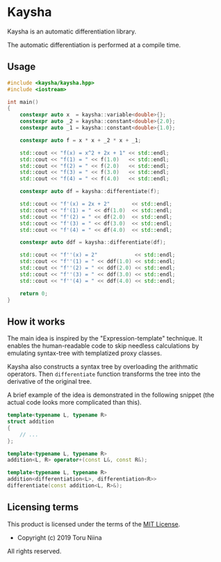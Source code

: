 # Kaysha

Kaysha is an automatic differentiation library.

The automatic differentiation is performed at a compile time.

## Usage

```cpp
#include <kaysha/kaysha.hpp>
#include <iostream>

int main()
{
    constexpr auto x  = kaysha::variable<double>{};
    constexpr auto _2 = kaysha::constant<double>{2.0};
    constexpr auto _1 = kaysha::constant<double>{1.0};

    constexpr auto f = x * x + _2 * x + _1;

    std::cout << "f(x) = x^2 + 2x + 1" << std::endl;
    std::cout << "f(1) = " << f(1.0)   << std::endl;
    std::cout << "f(2) = " << f(2.0)   << std::endl;
    std::cout << "f(3) = " << f(3.0)   << std::endl;
    std::cout << "f(4) = " << f(4.0)   << std::endl;

    constexpr auto df = kaysha::differentiate(f);

    std::cout << "f'(x) = 2x + 2"       << std::endl;
    std::cout << "f'(1) = " << df(1.0)  << std::endl;
    std::cout << "f'(2) = " << df(2.0)  << std::endl;
    std::cout << "f'(3) = " << df(3.0)  << std::endl;
    std::cout << "f'(4) = " << df(4.0)  << std::endl;

    constexpr auto ddf = kaysha::differentiate(df);

    std::cout << "f''(x) = 2"            << std::endl;
    std::cout << "f''(1) = " << ddf(1.0) << std::endl;
    std::cout << "f''(2) = " << ddf(2.0) << std::endl;
    std::cout << "f''(3) = " << ddf(3.0) << std::endl;
    std::cout << "f''(4) = " << ddf(4.0) << std::endl;

    return 0;
}
```

## How it works

The main idea is inspired by the "Expression-template" technique. It enables
the human-readable code to skip needless calculations by emulating syntax-tree
with templatized proxy classes.

Kaysha also constructs a syntax tree by overloading the arithmatic operators.
Then `differentiate` function transforms the tree into the derivative of the
original tree.

A brief example of the idea is demonstrated in the following snippet (the actual
code looks more complicated than this).

```cpp
template<typename L, typename R>
struct addition
{
    // ...
};

template<typename L, typename R>
addition<L, R> operator+(const L&, const R&);

template<typename L, typename R>
addition<differentiation<L>, differentiation<R>>
differentiate(const addition<L, R>&);
```

## Licensing terms

This product is licensed under the terms of the [MIT License](LICENSE).

- Copyright (c) 2019 Toru Niina

All rights reserved.
